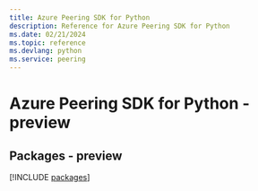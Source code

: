 ```yaml
---
title: Azure Peering SDK for Python
description: Reference for Azure Peering SDK for Python
ms.date: 02/21/2024
ms.topic: reference
ms.devlang: python
ms.service: peering
---
```

# Azure Peering SDK for Python - preview
## Packages - preview
[!INCLUDE [packages](peering-index.md)]